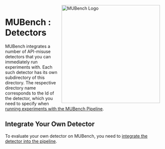 <img align="right" width="320" height="320" alt="MUBench Logo" src="https://raw.githubusercontent.com/stg-tud/MUBench/master/meta/logo.png" />

# MUBench : Detectors

MUBench integrates a number of API-misuse detectors that you can immediately run experiments with.
Each such detector has its own subdirectory of this directory.
The respective directory name corresponds to the Id of the detector, which you need to specify when [running experiments with the MUBench Pipeline](../mubench.pipeline/#run-experiments).

## Integrate Your Own Detector

To evaluate your own detector on MUBench, you need to [integrate the detector into the pipeline](../mubench.cli/).
